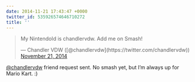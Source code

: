 ```yaml
---
date: 2014-11-21 17:43:47 +0000
twitter_id: 535926574646710272
title: ''
---
```


<blockquote class="twitter-tweet"><p lang="en" dir="ltr">My NintendoId is chandlervdw. Add me on Smash!</p>&mdash; Chandler VDW ([@chandlervdw](https://twitter.com/chandlervdw)) <a href="https://twitter.com/chandlervdw/status/535920771261267968?ref_src=twsrc%5Etfw">November 21, 2014</a></blockquote>
<script async src="https://platform.twitter.com/widgets.js" charset="utf-8"></script>

[@chandlervdw](https://twitter.com/chandlervdw) friend request sent. No smash yet, but I’m always up for Mario Kart. :)
